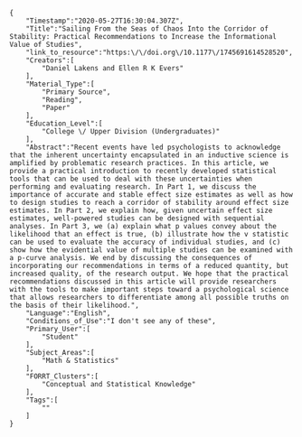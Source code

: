 
    {
        "Timestamp":"2020-05-27T16:30:04.307Z",
        "Title":"Sailing From the Seas of Chaos Into the Corridor of Stability: Practical Recommendations to Increase the Informational Value of Studies",
        "link_to_resource":"https:\/\/doi.org\/10.1177\/1745691614528520",
        "Creators":[
            "Daniel Lakens and Ellen R K Evers"
        ],
        "Material_Type":[
            "Primary Source",
            "Reading",
            "Paper"
        ],
        "Education_Level":[
            "College \/ Upper Division (Undergraduates)"
        ],
        "Abstract":"Recent events have led psychologists to acknowledge that the inherent uncertainty encapsulated in an inductive science is amplified by problematic research practices. In this article, we provide a practical introduction to recently developed statistical tools that can be used to deal with these uncertainties when performing and evaluating research. In Part 1, we discuss the importance of accurate and stable effect size estimates as well as how to design studies to reach a corridor of stability around effect size estimates. In Part 2, we explain how, given uncertain effect size estimates, well-powered studies can be designed with sequential analyses. In Part 3, we (a) explain what p values convey about the likelihood that an effect is true, (b) illustrate how the v statistic can be used to evaluate the accuracy of individual studies, and (c) show how the evidential value of multiple studies can be examined with a p-curve analysis. We end by discussing the consequences of incorporating our recommendations in terms of a reduced quantity, but increased quality, of the research output. We hope that the practical recommendations discussed in this article will provide researchers with the tools to make important steps toward a psychological science that allows researchers to differentiate among all possible truths on the basis of their likelihood.",
        "Language":"English",
        "Conditions_of_Use":"I don't see any of these",
        "Primary_User":[
            "Student"
        ],
        "Subject_Areas":[
            "Math & Statistics"
        ],
        "FORRT_Clusters":[
            "Conceptual and Statistical Knowledge"
        ],
        "Tags":[
            ""
        ]
    }
